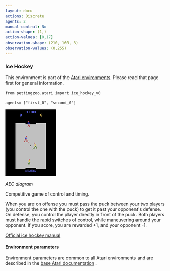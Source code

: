 ```yaml
---
layout: docu
actions: Discrete
agents: 2
manual-control: No
action-shape: (1,)
action-values: [0,17]
observation-shape: (210, 160, 3)
observation-values: (0,255)
---
```



### Ice Hockey



This environment is part of the [Atari environments](../atari). Please read that page first for general information.





`from pettingzoo.atari import ice_hockey_v0`



`agents= ["first_0", "second_0"]`



![ice_hockey gif](atari_ice_hockey.gif)



*AEC diagram*



Competitive game of control and timing.



When you are on offense you must pass the puck between your two players (you control the one with the puck) to get it past your opponent's defense. On defense, you control the player directly in front of the puck. Both players must handle the rapid switches of control, while maneuvering around your opponent. If you score, you are rewarded +1, and your opponent -1.



[Official ice hockey manual](https://atariage.com/manual_html_page.php?SoftwareLabelID=241)





#### Environment parameters



Environment parameters are common to all Atari environments and are described in the [base Atari documentation](../atari) .

